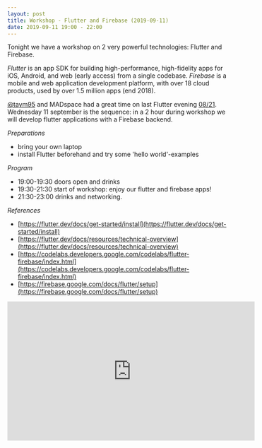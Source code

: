 ```yaml
---
layout: post
title: Workshop - Flutter and Firebase (2019-09-11)
date: 2019-09-11 19:00 - 22:00
---
```

Tonight we have a workshop on 2 very powerful technologies: Flutter and Firebase. 

_Flutter_ is an app SDK for building high-performance, high-fidelity apps for iOS, Android, and web (early access) from a single codebase.
_Firebase_ is a mobile and web application development platform, with over 18 cloud products, used by over 1.5 million apps (end 2018). 

[@taym95](https://twitter.com/taym95) and MADspace had a great time on last Flutter evening [08/21](https://www.madspace.nl/2019/08/21/Aankondiging_FlutterIntroNight.html). 
 Wednesday 11 september is the sequence: in a 2 hour during workshop we will develop flutter applications with a Firebase backend. 

_Preparations_

 - bring your own laptop
 - install Flutter beforehand and try some 'hello world'-examples
  
_Program_

- 19:00-19:30  doors open and drinks
- 19:30-21:30  start of workshop: enjoy our flutter and firebase apps!
- 21:30-23:00  drinks and networking. 
 
_References_
 
 - [https://flutter.dev/docs/get-started/install](https://flutter.dev/docs/get-started/install)
 - [https://flutter.dev/docs/resources/technical-overview](https://flutter.dev/docs/resources/technical-overview)
 - [https://codelabs.developers.google.com/codelabs/flutter-firebase/index.html](https://codelabs.developers.google.com/codelabs/flutter-firebase/index.html)
 - [https://firebase.google.com/docs/flutter/setup](https://firebase.google.com/docs/flutter/setup)
 
<iframe width="560" height="315" src="https://www.youtube.com/embed/DqJ_KjFzL9I" frameborder="0" 
allow="accelerometer; autoplay; encrypted-media; gyroscope; picture-in-picture" allowfullscreen></iframe>
 